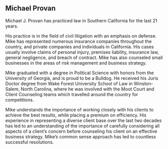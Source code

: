 ## Michael Provan

Michael J. Provan has practiced law in Southern California for the last 21 years.

His practice is in the field of civil litigation with an emphasis on defense. Mike has represented numerous insurance companies throughout the country, and private companies and individuals in California.
His cases usually involve claims of personal injury, premises liability, insurance law, general negligence, and breach of contract. Mike has also counseled small businesses in the areas of risk management and business strategy.

Mike graduated with a degree in Political Science with honors from the University of Georgia, and is proud to be a Bulldog. He received his Juris Doctor degree from Wake Forest University School of Law in Winston-Salem, North Carolina, where he was involved with the Moot Court and Client Counseling teams which travelled around the country for competitions.

Mike understands the importance of working closely with his clients to achieve the best results, while placing a premium on efficiency. His experience in representing a diverse client base over the last two decades has led to an understanding of the importance of carefully considering all aspects of a client’s concern before counseling his client on an effective business strategy. Mike’s common sense approach has led to countless successful resolutions.
